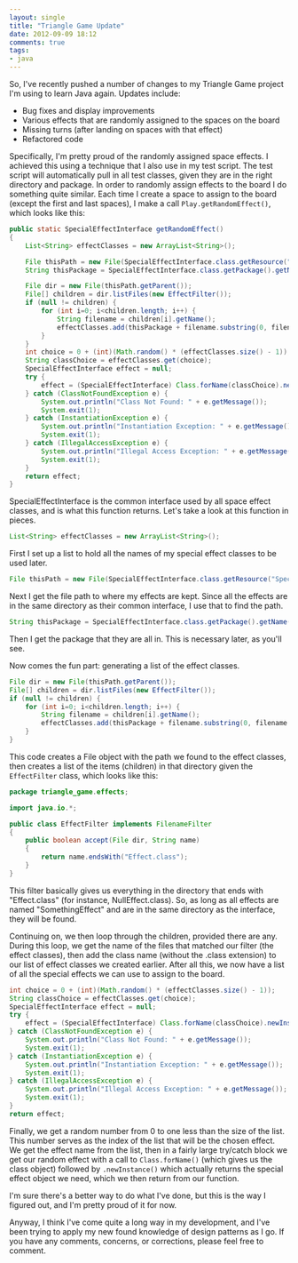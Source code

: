 ```yaml
---
layout: single
title: "Triangle Game Update"
date: 2012-09-09 18:12
comments: true
tags: 
- java
---
```

So, I've recently pushed a number of changes to my Triangle Game project I'm using to learn Java again. Updates include:

* Bug fixes and display improvements
* Various effects that are randomly assigned to the spaces on the board
* Missing turns (after landing on spaces with that effect)
* Refactored code
<!--more-->
Specifically, I'm pretty proud of the randomly assigned space effects. I achieved this using a technique that I also use in my test script. The test script will automatically pull in all test classes, given they are in the right directory and package. In order to randomly assign effects to the board I do something quite similar. Each time I create a space to assign to the board (except the first and last spaces), I make a call `Play.getRandomEffect()`, which looks like this:

```java
public static SpecialEffectInterface getRandomEffect()
{
    List<String> effectClasses = new ArrayList<String>();

    File thisPath = new File(SpecialEffectInterface.class.getResource("SpecialEffectInterface.class").getPath());
    String thisPackage = SpecialEffectInterface.class.getPackage().getName() + ".";

    File dir = new File(thisPath.getParent());
    File[] children = dir.listFiles(new EffectFilter());
    if (null != children) {
        for (int i=0; i<children.length; i++) {
            String filename = children[i].getName();
            effectClasses.add(thisPackage + filename.substring(0, filename.length()-6));
        }
    }
    int choice = 0 + (int)(Math.random() * (effectClasses.size() - 1));
    String classChoice = effectClasses.get(choice);
    SpecialEffectInterface effect = null;
    try {
        effect = (SpecialEffectInterface) Class.forName(classChoice).newInstance();
    } catch (ClassNotFoundException e) {
        System.out.println("Class Not Found: " + e.getMessage());
        System.exit(1);
    } catch (InstantiationException e) {
        System.out.println("Instantiation Exception: " + e.getMessage());
        System.exit(1);
    } catch (IllegalAccessException e) {
        System.out.println("Illegal Access Exception: " + e.getMessage());
        System.exit(1);
    }
    return effect;
}
```

SpecialEffectInterface is the common interface used by all space effect classes, and is what this function returns. Let's take a look at this function in pieces.

```java
List<String> effectClasses = new ArrayList<String>();
```

First I set up a list to hold all the names of my special effect classes to be used later.

```java
File thisPath = new File(SpecialEffectInterface.class.getResource("SpecialEffectInterface.class").getPath());
```

Next I get the file path to where my effects are kept. Since all the effects are in the same directory as their common interface, I use that to find the path.

```java
String thisPackage = SpecialEffectInterface.class.getPackage().getName() + ".";
```

Then I get the package that they are all in. This is necessary later, as you'll see.

Now comes the fun part: generating a list of the effect classes. 

```java
File dir = new File(thisPath.getParent());
File[] children = dir.listFiles(new EffectFilter());
if (null != children) {
    for (int i=0; i<children.length; i++) {
        String filename = children[i].getName();
        effectClasses.add(thisPackage + filename.substring(0, filename.length()-6));
    }
}
```

This code creates a File object with the path we found to the effect classes, then creates a list of the items (children) in that directory given the `EffectFilter` class, which looks like this:

```java
package triangle_game.effects;

import java.io.*; 

public class EffectFilter implements FilenameFilter
{ 
    public boolean accept(File dir, String name)
    { 
        return name.endsWith("Effect.class");
    } 
}
```

This filter basically gives us everything in the directory that ends with "Effect.class" (for instance, NullEffect.class). So, as long as all effects are named "SomethingEffect" and are in the same directory as the interface, they will be found.

Continuing on, we then loop through the children, provided there are any. During this loop, we get the name of the files that matched our filter (the effect classes), then add the class name (without the .class extension) to our list of effect classes we created earlier. After all this, we now have a list of all the special effects we can use to assign to the board.

```java
int choice = 0 + (int)(Math.random() * (effectClasses.size() - 1));
String classChoice = effectClasses.get(choice);
SpecialEffectInterface effect = null;
try {
    effect = (SpecialEffectInterface) Class.forName(classChoice).newInstance();
} catch (ClassNotFoundException e) {
    System.out.println("Class Not Found: " + e.getMessage());
    System.exit(1);
} catch (InstantiationException e) {
    System.out.println("Instantiation Exception: " + e.getMessage());
    System.exit(1);
} catch (IllegalAccessException e) {
    System.out.println("Illegal Access Exception: " + e.getMessage());
    System.exit(1);
}
return effect;
```

Finally, we get a random number from 0 to one less than the size of the list. This number serves as the index of the list that will be the chosen effect. We get the effect name from the list, then in a fairly large try/catch block we get our random effect with a call to `Class.forName()` (which gives us the class object) followed by `.newInstance()` which actually returns the special effect object we need, which we then return from our function.

I'm sure there's a better way to do what I've done, but this is the way I figured out, and I'm pretty proud of it for now.

Anyway, I think I've come quite a long way in my development, and I've been trying to apply my new found knowledge of design patterns as I go. If you have any comments, concerns, or corrections, please feel free to comment.
